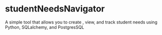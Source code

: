 # studentNeedsNavigator

A simple tool that allows you to create , view, and track student needs using Python, SQLalchemy, and PostgresSQL
